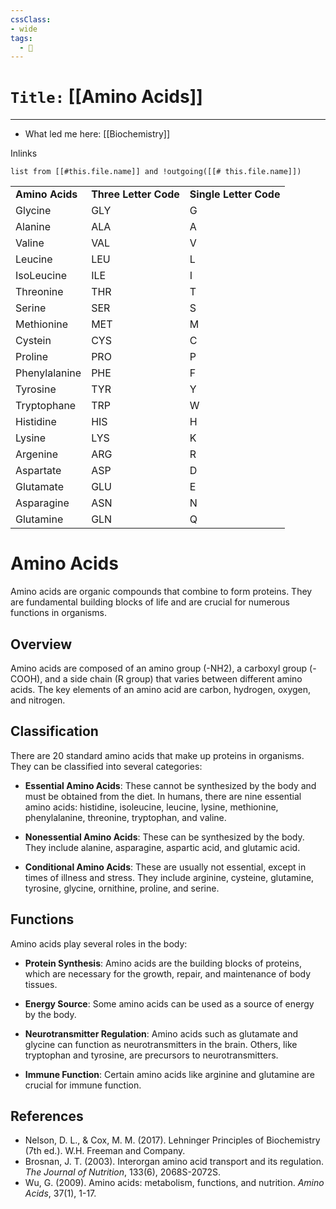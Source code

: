 ```yaml
---
cssClass:
- wide
tags:
  - 🧪
---
```


# `Title:` [[Amino Acids]]
--- 

- What led me here: [[Biochemistry]]

Inlinks
```dataview 
list from [[#this.file.name]] and !outgoing([[# this.file.name]]) 
```

|   |   |   |
|---|---|---|
|**Amino Acids**|**Three Letter Code**|**Single Letter Code**|
|Glycine|GLY|G|
|Alanine|ALA|A|
|Valine|VAL|V|
|Leucine|LEU|L|
|IsoLeucine|ILE|I|
|Threonine|THR|T|
|Serine|SER|S|
|Methionine|MET|M|
|Cystein|CYS|C|
|Proline|PRO|P|
|Phenylalanine|PHE|F|
|Tyrosine|TYR|Y|
|Tryptophane|TRP|W|
|Histidine|HIS|H|
|Lysine|LYS|K|
|Argenine|ARG|R|
|Aspartate|ASP|D|
|Glutamate|GLU|E|
|Asparagine|ASN|N|
|Glutamine|GLN|Q|

# Amino Acids

Amino acids are organic compounds that combine to form proteins. They are fundamental building blocks of life and are crucial for numerous functions in organisms.

## Overview

Amino acids are composed of an amino group (-NH2), a carboxyl group (-COOH), and a side chain (R group) that varies between different amino acids. The key elements of an amino acid are carbon, hydrogen, oxygen, and nitrogen.

## Classification

There are 20 standard amino acids that make up proteins in organisms. They can be classified into several categories:

- **Essential Amino Acids**: These cannot be synthesized by the body and must be obtained from the diet. In humans, there are nine essential amino acids: histidine, isoleucine, leucine, lysine, methionine, phenylalanine, threonine, tryptophan, and valine.

- **Nonessential Amino Acids**: These can be synthesized by the body. They include alanine, asparagine, aspartic acid, and glutamic acid.

- **Conditional Amino Acids**: These are usually not essential, except in times of illness and stress. They include arginine, cysteine, glutamine, tyrosine, glycine, ornithine, proline, and serine.

## Functions

Amino acids play several roles in the body:

- **Protein Synthesis**: Amino acids are the building blocks of proteins, which are necessary for the growth, repair, and maintenance of body tissues.

- **Energy Source**: Some amino acids can be used as a source of energy by the body.

- **Neurotransmitter Regulation**: Amino acids such as glutamate and glycine can function as neurotransmitters in the brain. Others, like tryptophan and tyrosine, are precursors to neurotransmitters.

- **Immune Function**: Certain amino acids like arginine and glutamine are crucial for immune function.

## References

- Nelson, D. L., & Cox, M. M. (2017). Lehninger Principles of Biochemistry (7th ed.). W.H. Freeman and Company.
- Brosnan, J. T. (2003). Interorgan amino acid transport and its regulation. *The Journal of Nutrition*, 133(6), 2068S-2072S.
- Wu, G. (2009). Amino acids: metabolism, functions, and nutrition. *Amino Acids*, 37(1), 1-17.